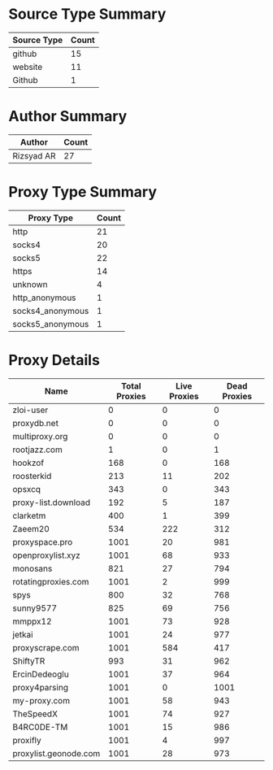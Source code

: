 # Source Type Summary

| Source Type | Count |
|-------------|-------|
| github | 15 |
| website | 11 |
| Github | 1 |


# Author Summary

| Author | Count |
|--------|-------|
| Rizsyad AR | 27 |


# Proxy Type Summary

| Proxy Type | Count |
|------------|-------|
| http | 21 |
| socks4 | 20 |
| socks5 | 22 |
| https | 14 |
| unknown | 4 |
| http_anonymous | 1 |
| socks4_anonymous | 1 |
| socks5_anonymous | 1 |


# Proxy Details

| Name | Total Proxies | Live Proxies | Dead Proxies |
|------|---------------|--------------|---------------|
| zloi-user | 0 | 0 | 0 |
| proxydb.net | 0 | 0 | 0 |
| multiproxy.org | 0 | 0 | 0 |
| rootjazz.com | 1 | 0 | 1 |
| hookzof | 168 | 0 | 168 |
| roosterkid | 213 | 11 | 202 |
| opsxcq | 343 | 0 | 343 |
| proxy-list.download | 192 | 5 | 187 |
| clarketm | 400 | 1 | 399 |
| Zaeem20 | 534 | 222 | 312 |
| proxyspace.pro | 1001 | 20 | 981 |
| openproxylist.xyz | 1001 | 68 | 933 |
| monosans | 821 | 27 | 794 |
| rotatingproxies.com | 1001 | 2 | 999 |
| spys | 800 | 32 | 768 |
| sunny9577 | 825 | 69 | 756 |
| mmppx12 | 1001 | 73 | 928 |
| jetkai | 1001 | 24 | 977 |
| proxyscrape.com | 1001 | 584 | 417 |
| ShiftyTR | 993 | 31 | 962 |
| ErcinDedeoglu | 1001 | 37 | 964 |
| proxy4parsing | 1001 | 0 | 1001 |
| my-proxy.com | 1001 | 58 | 943 |
| TheSpeedX | 1001 | 74 | 927 |
| B4RC0DE-TM | 1001 | 15 | 986 |
| proxifly | 1001 | 4 | 997 |
| proxylist.geonode.com | 1001 | 28 | 973 |

